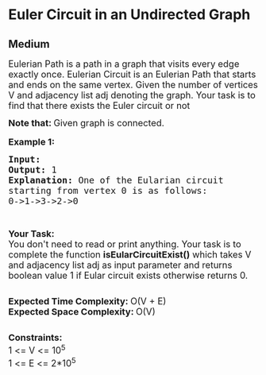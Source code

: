 # Euler Circuit in an Undirected Graph
## Medium
<div class="problems_problem_content__Xm_eO"><p><span style="font-size: 18px;">Eulerian Path&nbsp;is a path in a graph that visits every edge exactly once. Eulerian Circuit is an Eulerian Path that starts and ends on the same vertex. Given the number of vertices V and adjacency list adj denoting the graph.&nbsp;Your task is to find that there exists the Euler circuit or not</span></p>
<p><span style="font-size: 18px;"><strong>Note that:&nbsp;</strong>Given graph is connected.</span><br><br><span style="font-size: 18px;"><strong>Example 1:</strong></span></p>
<pre><span style="font-size: 18px;"><strong>Input: 
</strong></span><img src="https://media.geeksforgeeks.org/img-practice/PROD/addEditProblem/700536/Web/Other/b21c49fc-2edf-4662-b105-85f7bb2f7f30_1685086713.png" alt="">
<span style="font-size: 18px;"><strong>Output: </strong>1
<strong>Explanation: </strong>One of the Eularian circuit 
starting from vertex 0 is as follows:
0-&gt;1-&gt;3-&gt;2-&gt;0</span>
</pre>
<p>&nbsp;</p>
<p><span style="font-size: 18px;"><strong>Your Task:</strong><br>You don't need to read or print anything. Your task is to complete the function&nbsp;<strong>isEularCircuitExist()</strong>&nbsp;which takes V and adjacency list adj as input parameter and returns boolean value 1 if Eular circuit exists otherwise returns 0.</span><br>&nbsp;</p>
<p><span style="font-size: 18px;"><strong>Expected Time Complexity:&nbsp;</strong>O(V + E)<br><strong>Expected Space Complexity:&nbsp;</strong>O(V)</span><br>&nbsp;</p>
<p><span style="font-size: 18px;"><strong>Constraints:</strong><br>1 &lt;= V &lt;= 10<sup>5</sup><br>1 &lt;= E &lt;= 2*10<sup>5</sup></span></p></div>